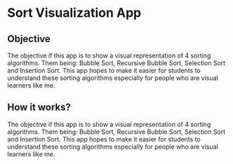# Sort Visualization App


## Objective

The objective if this app is to show a visual representation of 4 sorting algorithms. Them being: Bubble Sort, Recursive Bubble Sort, Selection Sort and Insertion Sort. This app hopes to make it easier for students to understand these sorting algorithms especially for people who are visual learners like me. 


##  How it works?

The objective if this app is to show a visual representation of 4 sorting algorithms. Them being: Bubble Sort, Recursive Bubble Sort, Selection Sort and Insertion Sort. This app hopes to make it easier for students to understand these sorting algorithms especially for people who are visual learners like me. 
